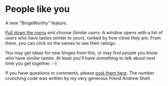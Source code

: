 # People like you
A new "BingeWorthy" feature. 

<a href="http://scripting.com/images/2020/11/04/similarUsersCommandBingeworthy.png">Pull down the menu</a> and choose <i>Similar users. </i>A window opens with a list of users who have tastes similar to yours, ranked by how close they are. From there, you can click on the names to see their ratings. 

You may get ideas for new binges from this, or may find people you know who have similar tastes. At least you'll have something to talk about next time you get together. :-)

If you have questions or comments, please <a href="https://github.com/scripting/Scripting-News/issues/193">post them here</a>. The number crunching code was written by my very generous friend Andrew Shell.  

